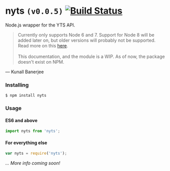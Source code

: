 # nyts `(v0.0.5)` [![Build Status](https://travis-ci.org/yeskunall/nyts.svg?branch=master)](https://travis-ci.org/yeskunall/nyts)

Node.js wrapper for the YTS API.

> Currently only supports Node 6 and 7. Support for Node 8 will be added later on, but older versions will probably not be supported. Read more on this [here](https://github.com/yeskunall/nyts/issues/1). <br /><br />
>This documentation, and the module is a WIP. As of now, the package doesn't exist on NPM.

&mdash; Kunall Banerjee

### Installing

```shell
$ npm install nyts
```

<!-- Add Yarn support later on, maybe? -->

### Usage

#### ES6 and above

```js
import nyts from 'nyts';
```

#### For everything else

```js
var nyts = require('nyts');
```

_... More info coming soon!_
